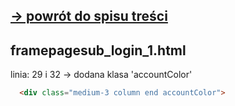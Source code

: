 [-> powrót do spisu treści](README.md)
---

## framepagesub_login_1.html

linia: 29 i 32 -> dodana klasa 'accountColor'

```html
  <div class="medium-3 column end accountColor">
```
